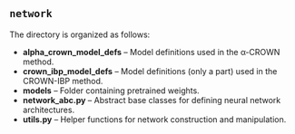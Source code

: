 ## `network`

The directory is organized as follows:

- **alpha_crown_model_defs** – Model definitions used in the α-CROWN method.
- **crown_ibp_model_defs** – Model definitions (only a part) used in the CROWN-IBP method.
- **models** – Folder containing pretrained weights.
- **network_abc.py** – Abstract base classes for defining neural network architectures.
- **utils.py** – Helper functions for network construction and manipulation.
